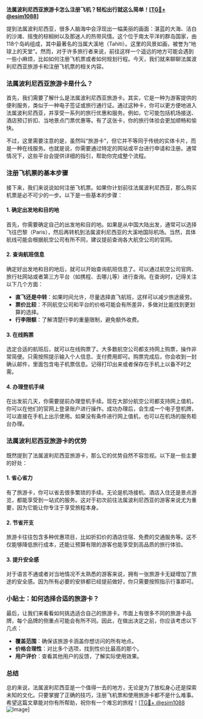**法属波利尼西亚旅游卡怎么注册飞机？轻松出行就这么简单！[[TG💪+ @esim1088](https://t.me/s/esim1088)]**

提到法属波利尼西亚，很多人脑海中会浮现出一幅美丽的画面：湛蓝的大海、洁白的沙滩、摇曳的棕榈树以及那迷人的热带风情。这个位于南太平洋的群岛国家，由118个岛屿组成，其中最著名的当属大溪地（Tahiti）。这里的风景如画，被誉为“地球上的天堂”。然而，对于许多旅行者来说，前往这样一个遥远的地方可能会遇到一些小麻烦，比如如何注册飞机票或者如何规划行程。今天，我们就来聊聊法属波利尼西亚旅游卡和注册飞机票的相关内容。

### 法属波利尼西亚旅游卡是什么？

首先，我们需要了解什么是法属波利尼西亚旅游卡。其实，它是一种为游客提供的便利服务，类似于一种电子签证或旅行通行证。通过这种卡，你可以更方便地进入法属波利尼西亚，并享受一系列的旅行优惠和服务。例如，它可能包括机场接送、酒店预订折扣、当地景点门票优惠等。有了这张卡，你的旅行体验会更加顺畅和愉快。

不过，这里需要注意的是，虽然叫“旅游卡”，但它并不等同于传统的实体卡片，而是一种在线服务。也就是说，你需要通过特定的网站或平台进行申请和注册。通常情况下，这些平台会提供详细的指引，帮助你完成整个流程。

### 注册飞机票的基本步骤

接下来，我们来说说如何注册飞机票。如果你计划前往法属波利尼西亚，那么购买机票是必不可少的一步。以下是一些基本的步骤：

#### 1. 确定出发地和目的地

首先，你需要确定自己的出发地和目的地。如果是从中国大陆出发，通常可以选择飞往巴黎（Paris），然后再转机到法属波利尼西亚的大溪地国际机场。当然，具体航线可能会根据航空公司有所不同，建议提前查询各大航空公司的官网。

#### 2. 查询航班信息

确定好出发地和目的地后，就可以开始查询航班信息了。可以通过航空公司官网、旅行社网站或者第三方平台（如携程、去哪儿等）进行查询。在查询时，记得关注以下几个方面：

- **直飞还是中转**：如果时间允许，尽量选择直飞航班，这样可以减少旅途疲劳。
- **票价比较**：不同航空公司和平台的价格可能会有所差异，多做对比能找到更划算的选择。
- **行李限额**：了解清楚行李的重量限制，避免额外收费。

#### 3. 在线购票

选定合适的航班后，就可以在线购票了。大多数航空公司都支持网上购票，操作非常简便。只需按照提示输入个人信息、支付费用即可。购票完成后，你会收到一封确认邮件，里面包含电子机票信息。记得打印出来或者保存在手机上以备不时之需。

#### 4. 办理登机手续

在出发前几天，你需要提前办理登机手续。现在大部分航空公司都支持网上值机，你可以在他们的官网上登录账户进行操作。成功办理后，会生成一个电子登机牌，可以直接在手机上出示使用。如果没有条件进行网上值机，也可以在机场的服务柜台办理。

### 法属波利尼西亚旅游卡的优势

既然提到了法属波利尼西亚旅游卡，那么它的优势自然不容忽视。以下是一些主要的好处：

#### 1. 省心省力

有了旅游卡，你可以省去很多繁琐的手续。无论是机场接机、酒店入住还是景点游览，都能享受到一站式的服务。这对于初次前往法属波利尼西亚的游客来说尤为重要，因为它能让你专注于享受旅程本身。

#### 2. 节省开支

旅游卡往往包含多种优惠项目，比如折扣价的酒店住宿、免费的交通服务等。这不仅能够降低旅行成本，还能让预算有限的游客也能享受到高品质的旅行体验。

#### 3. 提升安全感

对于语言不通或者对当地情况不太熟悉的游客来说，拥有一张旅游卡无疑增加了旅途的安全感。因为所有必要的安排都已经提前做好，你只需要按照指示行事即可。

### 小贴士：如何选择合适的旅游卡？

最后，让我们来看看如何挑选适合自己的旅游卡。市面上有很多不同的旅游卡品牌，每个品牌的侧重点可能会有所不同。因此，在做出决定之前，你应该考虑以下几点：

- **覆盖范围**：确保该旅游卡涵盖你想访问的所有地点。
- **价格合理性**：对比多个选项，找到性价比最高的那个。
- **用户评价**：查看其他用户的反馈，了解实际使用效果。

### 总结

总的来说，法属波利尼西亚是一个值得一去的地方，无论是为了放松身心还是探索未知的文化。只要掌握了正确的技巧，注册飞机票和使用旅游卡都不是什么难事。希望这篇文章能对你有所帮助，祝你有一个难忘的旅程！[[TG💪+ @esim1088](https://t.me/s/esim1088) ![Image](https://i.postimg.cc/4NQfJmqS/Snipaste-2025-05-13-00-14-12.png)]